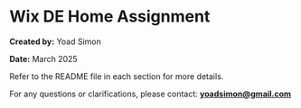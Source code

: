 # Wix DE Home Assignment

**Created by:** Yoad Simon

**Date:** March 2025

Refer to the README file in each section for more details.

For any questions or clarifications, please contact:
**yoadsimon@gmail.com**
